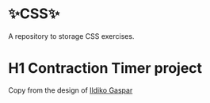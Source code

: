 # ✨CSS✨
A repository to storage CSS exercises.

# H1 Contraction Timer project

Copy from the design of  [Ildiko Gaspar](https://dribbble.com/shots/17562275-Contraction-Timer-UI-Design)

